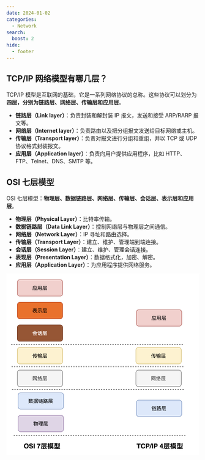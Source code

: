 ```yaml
---
date: 2024-01-02
categories:
  - Network
search:
  boost: 2
hide:
  - footer
---
```


## TCP/IP 网络模型有哪几层？

TCP/IP 模型是互联网的基础，它是一系列网络协议的总称。这些协议可以划分为**四层，分别为链路层、网络层、传输层和应用层**。

- **链路层（Link layer）**：负责封装和解封装 IP 报文，发送和接受 ARP/RARP 报文等。
- **网络层（Internet layer）**：负责路由以及把分组报文发送给目标网络或主机。
- **传输层（Transport layer）**：负责对报文进行分组和重组，并以 TCP 或 UDP 协议格式封装报文。
- **应用层（Application layer）**：负责向用户提供应用程序，比如 HTTP、FTP、Telnet、DNS、SMTP 等。

## OSI 七层模型

OSI 七层模型：**物理层、数据链路层、网络层、传输层、会话层、表示层和应用层**。

- **物理层（Physical Layer）**：比特率传输。
- **数据链路层（Data Link Layer）**：控制网络层与物理层之间通信。
- **网络层（Network Layer）**：IP 寻址和路由选择。
- **传输层（Transport Layer）**：建立、维护、管理端到端连接。
- **会话层（Session Layer）**：建立、维护、管理会话连接。
- **表现层（Presentation Layer）**：数据格式化，加密、解密。
- **应用层（Application Layer）**：为应用程序提供网络服务。

![网络模型](../assets/img/network_mode.png)

[^1]: [深入理解 TCP/IP 模型](https://zhuanlan.zhihu.com/p/33797520)
